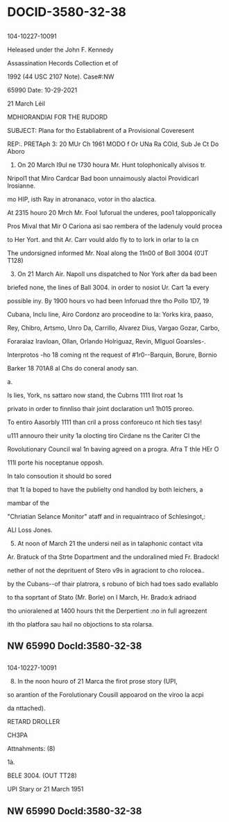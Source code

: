 # DOCID-3580-32-38

##
104-10227-10091

Heleased under the John F. Kennedy

Assassination Hecords Collection et of

1992 (44 USC 2107 Note). Case#:NW

65990 Date: 10-29-2021

21 March Léil

MDHIORANDIAI FOR THE RUDORD

SUBJECT: Plana for tho Establiabrent of a Provisional Coveresent

REP:. PRETAph 3: 20 MUr Ch 1961 MODO f Or UNa Ra COId, Sub Je Ct Do Aboro

1. On 20 March I9ul ne 1730 houra Mr. Hunt tolophonically alvisos tr.

Nripol1 that Miro Cardcar Bad boon unnaimously alactoi Providicarl Irosianne.

mo HIP, isth Ray in atronanaco, votor in tho alactica.

At 2315 houro 20 Mrch Mr. Fool 1uforual the underes, poo1 talopponically

Pros Mival that Mir O Cariona asi sao rembera of the ladenuly vould procea

to Her Yort. and thit Ar. Carr vould aldo fly to to lork in orlar to la cn

The undorsigned informed Mr. Noal along the 11n00 of Boll 3004 (0'JT T128)

3. On 21 March Air. Napoll uns dispatched to Nor York after da bad been

briefed none, the lines of Ball 3004. in order to nosiot Ur. Cart 1a every

possible iny. By 1900 hours vo had been Inforuad thre tho Pollo 1D7, 19

Cubana, Inclu line, Airo Cordonz aro proceodine to la: Yorks kira, paaso,

Rey, Chibro, Artsmo, Unro Da, Carrillo, Alvarez Dius, Vargao Gozar, Carbo,

Foraraiaz Iravloan, Ollan, Orlando Holriguaz, Revin, MIguol Goarsles-.

Interprotos -ho 18 coming nt the request of #1r0--Barquin, Borure, Bornio

Barker 18 701A8 al Chs do coneral anody san.

a.

Is lies, York, ns sattaro now stand, the Cubrns 1111 Ilrot roat 1s

privato in order to finnliso thair joint doclaration un1 1h015 proreo.

To entiro Aasorbly 1111 than cril a pross conforeuco nt hich ties tasy!

u111 annouro their unity 1a olocting tiro Cirdane ns the Cariter Cl the

Rovolutionary Council wal 1n baving agreed on a progra. Afra T thle HEr O

111l porte his noceptanue opposh.

In talo consoution it should bo sored

that 1t la boped to have the publielty ond handlod by both leichers, a

mambar of the

"Chriatian Selance Monitor" ataff and in requaintraco of Schlesingot,:

ALl Loss Jones.

5. At noon of March 21 the undersi neil as in talaphonic contact vita

Ar. Bratuck of tha Strte Dopartment and the undoralined mied Fr. Bradock!

nether of not the deprituent of Stero v9s in agraciont to cho rolocea..

by the Cubans--of thair platrora, s robuno of bich had toes sado evallablo

to tha soprtant of Stato (Mr. Borle) on I March, Hr. Brado:k adriaod

tho unioralened at 1400 hours thit the Derpertient :no in full agreezent

ith tho platfora sau hail no objoctions to sta rolarsa.

NW 65990 Docld:3580-32-38
---

##
104-10227-10091

8. In the noon houro of 21 Marca the firot prose story (UPI,

so arantion of the Forolutionary Cousill appoarod on the viroo la acpi

da nttached).

RETARD DROLLER

CH3PA

Attnahments: (8)

1à.

BELE 3004. (OUT TT28)

UPI Stary or 21 March 1951

NW 65990 Docld:3580-32-38
---

